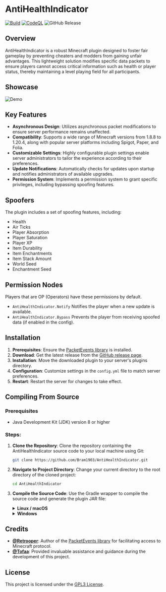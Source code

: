 # AntiHealthIndicator

[![Build](https://github.com/Bram1903/AntiHealthIndicator/actions/workflows/gradle.yml/badge.svg)](https://github.com/Bram1903/AntiHealthIndicator/actions/workflows/gradle.yml)
[![CodeQL](https://github.com/Bram1903/AntiHealthIndicator/actions/workflows/codeql.yml/badge.svg)](https://github.com/Bram1903/AntiHealthIndicator/actions/workflows/codeql.yml)
![GitHub Release](https://img.shields.io/github/release/Bram1903/AntiHealthIndicator.svg)

## Overview

AntiHealthIndicator is a robust Minecraft plugin
designed to foster fair gameplay by preventing cheaters and modders from gaining unfair advantages.
This lightweight solution modifies specific data packets
to ensure players cannot access critical information such as health or player status,
thereby maintaining a level playing field for all participants.

## Showcase

![Demo](showcase/AntiHealthIndicator.gif)

## Key Features

- **Asynchronous Design**: Utilizes asynchronous packet modifications to ensure server performance remains unaffected.
- **Compatibility**: Supports a wide range of Minecraft versions from 1.8.8 to 1.20.4, along with popular server
  platforms including Spigot, Paper, and Folia.
- **Customizable Settings**: Highly configurable plugin settings enable server administrators to tailor the experience
  according to their preferences.
- **Update Notifications**: Automatically checks for updates upon startup and notifies administrators of available
  upgrades.
- **Permission System**: Implements a permission system to grant specific privileges, including bypassing spoofing
  features.

## Spoofers

The plugin includes a set of spoofing features, including:

- Health
- Air Ticks
- Player Absorption
- Player Saturation
- Player XP
- Item Durability
- Item Enchantments
- Item Stack Amount
- World Seed
- Enchantment Seed

## Permission Nodes

Players that are OP (Operators) have these permissions by default.

- `AntiHealthIndicator.Notify` Notifies the player when a new update is available.
- `AntiHealthIndicator.Bypass` Prevents the player from receiving spoofed data (if enabled in the config).

## Installation

1. **Prerequisites**: Ensure the [PacketEvents library](https://modrinth.com/plugin/packetevents/versions#all-versions) is installed.
2. **Download**: Get the latest release from
   the [GitHub release page](https://github.com/Bram1903/AntiHealthIndicator/releases/latest).
3. **Installation**: Move the downloaded plugin to your server's plugins directory.
4. **Configuration**: Customize settings in the `config.yml` file to match server preferences.
5. **Restart**: Restart the server for changes to take effect.

## Compiling From Source

### Prerequisites

- Java Development Kit (JDK) version 8 or higher

### Steps:

1. **Clone the Repository**:
   Clone the repository containing the AntiHealthIndicator source code to your local machine using Git:
   ```bash
   git clone https://github.com/Bram1903/AntiHealthIndicator.git
   ```

2. **Navigate to Project Directory**:
   Change your current directory to the root directory of the cloned project:
   ```bash
   cd AntiHealthIndicator
   ```

3. **Compile the Source Code**:
   Use the Gradle wrapper to compile the source code and generate the plugin JAR file:
   <details>
   <summary><strong>Linux / macOS</strong></summary>

   ```bash
   ./gradlew build
   ```
   </details>
   <details>
   <summary><strong>Windows</strong></summary>

   ```cmd
   .\gradlew build
   ```
   </details>

## Credits

- **[@Retrooper](https://github.com/retrooper)**: Author of
  the [PacketEvents library](https://github.com/retrooper/packetevents) for facilitating access to Minecraft protocol.
- **[@Tofaa](https://github.com/Tofaa2)**: Provided invaluable assistance and guidance during the development of this
  project.

## License

This project is licensed under the [GPL3 License](LICENSE).